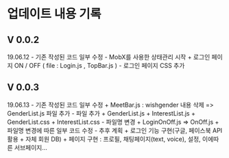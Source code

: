 <h1> 업데이트 내용 기록 </h1>

<h2> V 0.0.2 </h2> 19.06.12
 - 기존 작성된 코드 일부 수정
 - MobX를 사용한 상태관리 시작
   + 로그인 페이지 ON / OFF ( file : Login.js , TopBar.js )
 - 로그인 페이지 CSS 추가

 <h2> V 0.0.3 </h2> 19.06.13
 - 기존 작성된 코드 일부 수정
   + MeetBar.js : wishgender 내용 삭제 => GenderList.js 파일 추가
 - 파일 추가
   + GenderList.js
   + InterestList.js
   + GenderList.css
   + InterestList.css
 - 파일명 변경
   + LoginOnOff.js => OnOff.js
   + 파일명 변경에 따른 일부 코드 수정
 - 추후 계획
   + 로그인 기능 구현(구글, 페이스북 API 활용 + 자체 회원 DB)
   + 페이지 구현 : 프로필, 채팅페이지(text, voice), 설정, 이에따른 서브페이지...